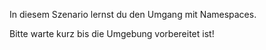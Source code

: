 In diesem Szenario lernst du den Umgang mit Namespaces.

Bitte warte kurz bis die Umgebung vorbereitet ist!